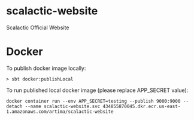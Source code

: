 scalactic-website
==================

Scalactic Official Website

# Docker

To publish docker image locally: 

```
> sbt docker:publishLocal
```

To run published local docker image (please replace APP_SECRET value): 

```
docker container run --env APP_SECRET=testing --publish 9000:9000 --detach --name scalactic-website.svc 434855870045.dkr.ecr.us-east-1.amazonaws.com/artima/scalactic-website
```